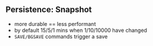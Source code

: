 ## Persistence: Snapshot

* more durable == less performant
* by default 15/5/1 mins when 1/10/10000 have changed
* `SAVE/BGSAVE` commands trigger a save
